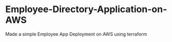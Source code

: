 # Employee-Directory-Application-on-AWS
Made a simple Employee App Deployment on AWS using terraform


